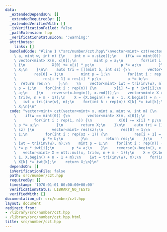 ```yaml
---
data:
  _extendedDependsOn: []
  _extendedRequiredBy: []
  _extendedVerifiedWith: []
  _isVerificationFailed: false
  _pathExtension: hpp
  _verificationStatusIcon: ':warning:'
  attributes:
    links: []
  bundledCode: "#line 1 \"src/number/czt.hpp\"\nvector<mint> czt(vector<mint> x, mint\
    \ a, mint w, int m) {\n    int n = x.size();\n    if(w == mint(0)) {\n       \
    \ vector<mint> X(m, x[0]);\n        mint p = a;\n        for(int i : rep(1, n))\
    \ {\n            X[0] += x[i] * p;\n            p *= a;\n        }\n        return\
    \ X;\n    }\n\n    auto tri = [](mint b, int sz) {\n        vector<mint> res(sz);\n\
    \        res[0] = 1;\n        mint p = 1;\n        for(int i : rep(sz - 1)) {\n\
    \            res[i + 1] = res[i] * p;\n            p *= b;\n        }\n      \
    \  return res;\n    };\n    \n    vector<mint> iwt = tri(inv(w), n);\n    mint\
    \ p = 1;\n    for(int i : rep(n)) {\n        x[i] *= p * iwt[i];\n        p *=\
    \ a;\n    }\n    reverse(x.begin(), x.end());\n    vector<mint> X = ntt::mul(x,\
    \ tri(w, n + m - 1));\n    X = {X.begin() + n - 1, X.begin() + n - 1 + m};\n \
    \   iwt = tri(inv(w), m);\n    for(int k : rep(m)) X[k] *= iwt[k];\n    return\
    \ X;\n}\n"
  code: "vector<mint> czt(vector<mint> x, mint a, mint w, int m) {\n    int n = x.size();\n\
    \    if(w == mint(0)) {\n        vector<mint> X(m, x[0]);\n        mint p = a;\n\
    \        for(int i : rep(1, n)) {\n            X[0] += x[i] * p;\n           \
    \ p *= a;\n        }\n        return X;\n    }\n\n    auto tri = [](mint b, int\
    \ sz) {\n        vector<mint> res(sz);\n        res[0] = 1;\n        mint p =\
    \ 1;\n        for(int i : rep(sz - 1)) {\n            res[i + 1] = res[i] * p;\n\
    \            p *= b;\n        }\n        return res;\n    };\n    \n    vector<mint>\
    \ iwt = tri(inv(w), n);\n    mint p = 1;\n    for(int i : rep(n)) {\n        x[i]\
    \ *= p * iwt[i];\n        p *= a;\n    }\n    reverse(x.begin(), x.end());\n \
    \   vector<mint> X = ntt::mul(x, tri(w, n + m - 1));\n    X = {X.begin() + n -\
    \ 1, X.begin() + n - 1 + m};\n    iwt = tri(inv(w), m);\n    for(int k : rep(m))\
    \ X[k] *= iwt[k];\n    return X;\n}\n"
  dependsOn: []
  isVerificationFile: false
  path: src/number/czt.hpp
  requiredBy: []
  timestamp: '1970-01-01 00:00:00+00:00'
  verificationStatus: LIBRARY_NO_TESTS
  verifiedWith: []
documentation_of: src/number/czt.hpp
layout: document
redirect_from:
- /library/src/number/czt.hpp
- /library/src/number/czt.hpp.html
title: src/number/czt.hpp
---
```

